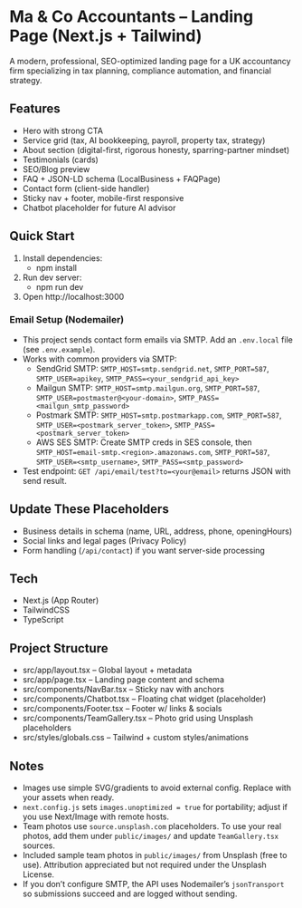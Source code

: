 # Ma & Co Accountants – Landing Page (Next.js + Tailwind)

A modern, professional, SEO-optimized landing page for a UK accountancy firm specializing in tax planning, compliance automation, and financial strategy.

## Features
- Hero with strong CTA
- Service grid (tax, AI bookkeeping, payroll, property tax, strategy)
- About section (digital-first, rigorous honesty, sparring-partner mindset)
- Testimonials (cards)
- SEO/Blog preview
- FAQ + JSON-LD schema (LocalBusiness + FAQPage)
- Contact form (client-side handler)
- Sticky nav + footer, mobile-first responsive
- Chatbot placeholder for future AI advisor

## Quick Start
1. Install dependencies:
   - npm install
2. Run dev server:
   - npm run dev
3. Open http://localhost:3000

### Email Setup (Nodemailer)
- This project sends contact form emails via SMTP. Add an `.env.local` file (see `.env.example`).
- Works with common providers via SMTP:
  - SendGrid SMTP: `SMTP_HOST=smtp.sendgrid.net`, `SMTP_PORT=587`, `SMTP_USER=apikey`, `SMTP_PASS=<your_sendgrid_api_key>`
  - Mailgun SMTP: `SMTP_HOST=smtp.mailgun.org`, `SMTP_PORT=587`, `SMTP_USER=postmaster@<your-domain>`, `SMTP_PASS=<mailgun_smtp_password>`
  - Postmark SMTP: `SMTP_HOST=smtp.postmarkapp.com`, `SMTP_PORT=587`, `SMTP_USER=<postmark_server_token>`, `SMTP_PASS=<postmark_server_token>`
  - AWS SES SMTP: Create SMTP creds in SES console, then `SMTP_HOST=email-smtp.<region>.amazonaws.com`, `SMTP_PORT=587`, `SMTP_USER=<smtp_username>`, `SMTP_PASS=<smtp_password>`
- Test endpoint: `GET /api/email/test?to=<your@email>` returns JSON with send result.

## Update These Placeholders
- Business details in schema (name, URL, address, phone, openingHours)
- Social links and legal pages (Privacy Policy)
- Form handling (`/api/contact`) if you want server-side processing

## Tech
- Next.js (App Router)
- TailwindCSS
- TypeScript

## Project Structure
- src/app/layout.tsx – Global layout + metadata
- src/app/page.tsx – Landing page content and schema
- src/components/NavBar.tsx – Sticky nav with anchors
- src/components/Chatbot.tsx – Floating chat widget (placeholder)
- src/components/Footer.tsx – Footer w/ links & socials
- src/components/TeamGallery.tsx – Photo grid using Unsplash placeholders
- src/styles/globals.css – Tailwind + custom styles/animations

## Notes
- Images use simple SVG/gradients to avoid external config. Replace with your assets when ready.
- `next.config.js` sets `images.unoptimized = true` for portability; adjust if you use Next/Image with remote hosts.
- Team photos use `source.unsplash.com` placeholders. To use your real photos, add them under `public/images/` and update `TeamGallery.tsx` sources.
 - Included sample team photos in `public/images/` from Unsplash (free to use). Attribution appreciated but not required under the Unsplash License.
- If you don’t configure SMTP, the API uses Nodemailer’s `jsonTransport` so submissions succeed and are logged without sending.
